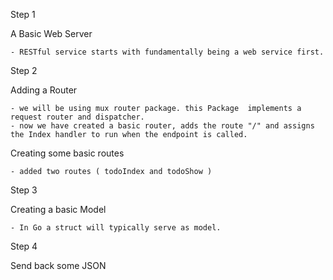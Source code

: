 Step 1

  A Basic Web Server

    - RESTful service starts with fundamentally being a web service first.

Step 2

  Adding a Router

    - we will be using mux router package. this Package  implements a request router and dispatcher.
    - now we have created a basic router, adds the route "/" and assigns the Index handler to run when the endpoint is called.

  Creating some basic routes

    - added two routes ( todoIndex and todoShow )

Step 3

   Creating a basic Model

    - In Go a struct will typically serve as model.

Step 4

   Send back some JSON
